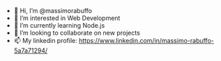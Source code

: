 - 👋 Hi, I’m @massimorabuffo
- 👀 I’m interested in Web Development
- 🌱 I’m currently learning Node.js
- 💞️ I’m looking to collaborate on new projects
- 📫 My linkedin profile: https://www.linkedin.com/in/massimo-rabuffo-5a7a71294/

<!---
massimorabuffo/massimorabuffo is a ✨ special ✨ repository because its `README.md` (this file) appears on your GitHub profile.
You can click the Preview link to take a look at your changes.
--->
